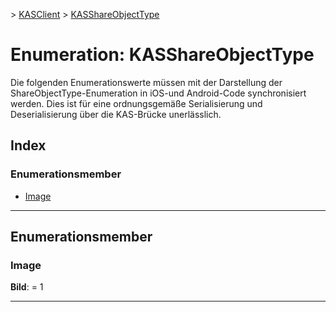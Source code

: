 [](../README.md) > [KASClient](../modules/kasclient.md) > [KASShareObjectType](../enums/kasclient.kasshareobjecttype.md)

# <a name="enumeration-kasshareobjecttype"></a>Enumeration: KASShareObjectType

Die folgenden Enumerationswerte müssen mit der Darstellung der ShareObjectType-Enumeration in iOS-und Android-Code synchronisiert werden. Dies ist für eine ordnungsgemäße Serialisierung und Deserialisierung über die KAS-Brücke unerlässlich.
## <a name="index"></a>Index 

### <a name="enumeration-members"></a>Enumerationsmember

* [Image](kasclient.kasshareobjecttype.md#image)

---

## <a name="enumeration-members"></a>Enumerationsmember

<a id="image"></a>

###  <a name="image"></a>Image

**Bild**: = 1

___

